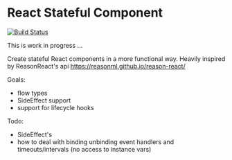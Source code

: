# React Stateful Component

[![Build Status](https://travis-ci.org/vejersele/react-stateful-component.svg?branch=master)](https://travis-ci.org/vejersele/react-stateful-component)

This is work in progress ...

Create stateful React components in a more functional way. Heavily inspired by ReasonReact's api
https://reasonml.github.io/reason-react/

Goals:
- flow types
- SideEffect support
- support for lifecycle hooks

Todo:
- SideEffect's
- how to deal with binding unbinding event handlers and timeouts/intervals (no access to instance vars)
